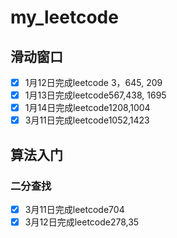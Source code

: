# my_leetcode
## 滑动窗口
- [x] 1月12日完成leetcode 3，645, 209
- [x] 1月13日完成leetcode567,438, 1695 
- [x] 1月14日完成leetcode1208,1004
- [x] 3月11日完成leetcode1052,1423

## 算法入门
### 二分查找
- [x] 3月11日完成leetcode704
- [x] 3月12日完成leetcode278,35